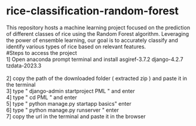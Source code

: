 # rice-classification-random-forest
This repository hosts a machine learning project focused on the prediction of different classes of rice using the Random Forest algorithm. Leveraging the power of ensemble learning, our goal is to accurately classify and identify various types of rice based on relevant features. 
</br>
#Steps to access the project </br>
1] Open anaconda prompt terminal and install asgiref-3.7.2 django-4.2.7 tzdata-2023.3  </br>                                                                          
2] copy the path of the downloaded folder ( extracted zip ) and paste it in the terminal</br>
3] type " django-admin startproject PML " and enter</br>
4] type " cd PML " and enter</br>
5] type " python manage.py startapp basics" enter</br>
6] type " python manage.py runserver " enter</br>
7] copy the url in the terminal and paste it in the browser</br>
